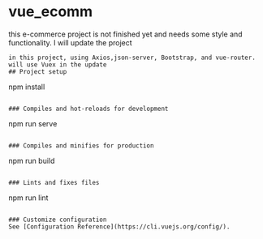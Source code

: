 # vue_ecomm
this e-commerce project is not finished yet and needs some style and functionality. I will update the project 
```
in this project, using Axios,json-server, Bootstrap, and vue-router. will use Vuex in the update  
## Project setup
```
npm install
```

### Compiles and hot-reloads for development
```
npm run serve
```

### Compiles and minifies for production
```
npm run build
```

### Lints and fixes files
```
npm run lint
```

### Customize configuration
See [Configuration Reference](https://cli.vuejs.org/config/).

